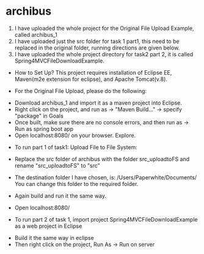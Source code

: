 # archibus

1. I have uploaded the whole project for the Original File Upload Example, called archibus_1
2. I have uploaded just the src folder for task 1 part1, this need to be replaced in the original folder, running directions are given below.
3. I have uploaded the whole project directory for task2 part 2, it is called Spring4MVCFileDownloadExample.

* How to Set Up?
This project requires installation of Eclipse EE, Maven(m2e extension for eclipse), and Apache Tomcat(v.8).

* For the Original File Upload, please do the following:
- Download archibus_1 and import it as a maven project into Eclipse.
- Right click on the project, and run as -> "Maven Build..." -> specify "package" in Goals
- Once built, make sure there are no console errors, and then run as -> Run as spring boot app
- Open localhost:8080/ on your browser. Explore.

* To run part 1 of task1: Upload File to File System:
- Replace the src folder of archibus with the folder src_uploadtoFS and rename "src_uploadtoFS" to "src"

- The destination folder I have chosen, is: /Users/Paperwhite/Documents/ 
  You can change this folder to the required folder.
- Again build and run it the same way.
- Open localhost:8080/

* To run part 2 of task 1, import project Spring4MVCFileDownloadExample as a web project in Eclipse
- Build it the same way in eclipse
- Then right click on the project, Run As -> Run on server
